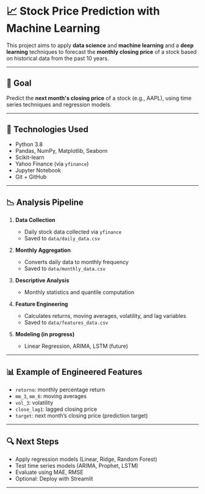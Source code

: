 # 📈 Stock Price Prediction with Machine Learning

This project aims to apply **data science** and **machine learning** and a **deep learning** techniques to forecast the **monthly closing price** of a stock based on historical data from the past 10 years.

---

## 🚀 Goal

Predict the **next month's closing price** of a stock (e.g., AAPL), using time series techniques and regression models.

---

## 🧰 Technologies Used

- Python 3.8  
- Pandas, NumPy, Matplotlib, Seaborn  
- Scikit-learn  
- Yahoo Finance (via `yfinance`)  
- Jupyter Notebook  
- Git + GitHub  

---

## 📉 Analysis Pipeline

1. **Data Collection**  
   - Daily stock data collected via `yfinance`  
   - Saved to `data/daily_data.csv`

2. **Monthly Aggregation**  
   - Converts daily data to monthly frequency  
   - Saved to `data/monthly_data.csv`

3. **Descriptive Analysis**  
   - Monthly statistics and quantile computation

4. **Feature Engineering**  
   - Calculates returns, moving averages, volatility, and lag variables  
   - Saved to `data/features_data.csv`

5. **Modeling (in progress)**  
   - Linear Regression, ARIMA, LSTM (future)

---

## 📊 Example of Engineered Features

- `retorno`: monthly percentage return  
- `mm_3`, `mm_6`: moving averages  
- `vol_3`: volatility  
- `close_lag1`: lagged closing price  
- `target`: next month’s closing price (prediction target)

---

## 🔍 Next Steps

- Apply regression models (Linear, Ridge, Random Forest)  
- Test time series models (ARIMA, Prophet, LSTM)  
- Evaluate using MAE, RMSE  
- Optional: Deploy with Streamlit

---

